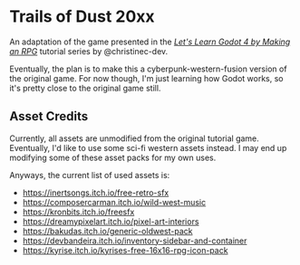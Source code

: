 # Trails of Dust 20xx

An adaptation of the game presented in the [_Let's Learn Godot 4 by Making an RPG_](https://dev.to/christinec_dev/lets-learn-godot-4-by-making-an-rpg-part-1-project-overview-setup-bgc)
tutorial series by @christinec-dev.

Eventually, the plan is to make this a cyberpunk-western-fusion version of the
original game. For now though, I'm just learning how Godot works, so it's pretty
close to the original game still.

## Asset Credits

Currently, all assets are unmodified from the original tutorial game. Eventually,
I'd like to use some sci-fi western assets instead. I may end up modifying some
of these asset packs for my own uses.

Anyways, the current list of used assets is:

- https://inertsongs.itch.io/free-retro-sfx
- https://composercarman.itch.io/wild-west-music
- https://kronbits.itch.io/freesfx
- https://dreamypixelart.itch.io/pixel-art-interiors
- https://bakudas.itch.io/generic-oldwest-pack
- https://devbandeira.itch.io/inventory-sidebar-and-container
- https://kyrise.itch.io/kyrises-free-16x16-rpg-icon-pack
